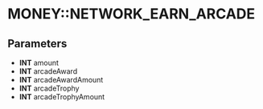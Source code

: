 # MONEY::NETWORK_EARN_ARCADE

## Parameters
* **INT** amount
* **INT** arcadeAward
* **INT** arcadeAwardAmount
* **INT** arcadeTrophy
* **INT** arcadeTrophyAmount